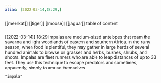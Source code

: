 ```yaml
---
alias: [2022-03-14,18:29,]
---
```

[[meerkat]] [[tiger]] [[moose]] [[jaguar]]
table of content
```toc
```

[[2022-03-14]] 18:29
Impalas are medium-sized antelopes that roam the savanna and light woodlands of eastern and southern Africa.
In the rainy season, when food is plentiful, they may gather in large herds of several hundred animals to browse on grasses and herbs, bushes, shrubs, and shoots.
Impalas are fleet runners who are able to leap distances of up to 33 feet. They use this technique to escape predators and sometimes, apparently, simply to amuse themselves.
```query
"impala"
```